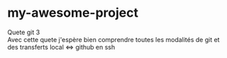 # my-awesome-project
Quete git 3  
Avec cette quete j'espère bien comprendre toutes les modalités de git et des transferts local <=> github en ssh
